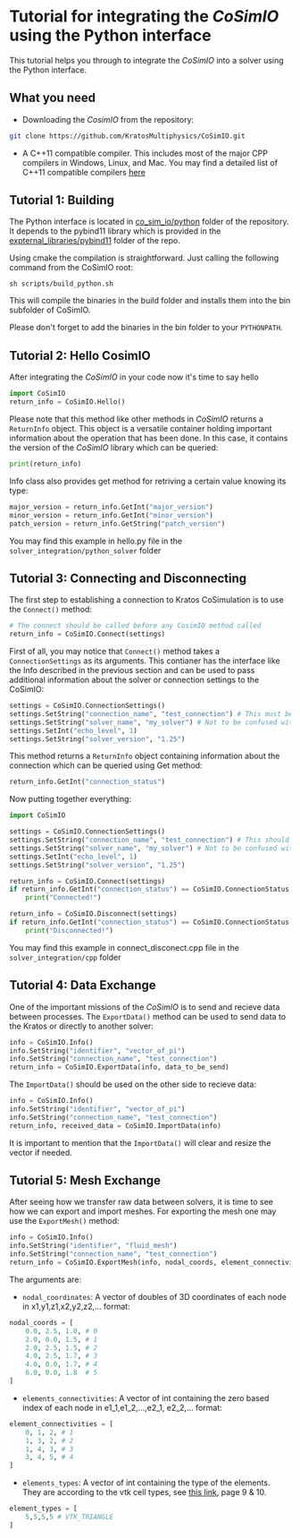 # Tutorial for integrating the _CoSimIO_ using the Python interface

This tutorial helps you through to integrate the _CoSimIO_ into a solver using the Python interface.

## What you need
- Downloading the _CosimIO_ from the repository:

```bash
git clone https://github.com/KratosMultiphysics/CoSimIO.git
```

- A C++11 compatible compiler. This includes most of the major CPP compilers in Windows, Linux, and Mac. You may find a detailed list of C++11 compatible compilers [here](https://en.cppreference.com/w/cpp/compiler_support#cpp11)


## Tutorial 1: Building
The Python interface is located in [co_sim_io/python](https://github.com/KratosMultiphysics/CoSimIO/tree/master/co_sim_io/python) folder of the repository. It depends to the pybind11 library which is provided in the [expternal_libraries/pybind11](https://github.com/KratosMultiphysics/CoSimIO/tree/master/external_libraries/pybind11) folder of the repo.

Using cmake the compilation is straightforward. Just calling the following command from the CoSimIO root:

```
sh scripts/build_python.sh
```

This will compile the binaries in the build folder and installs them into the bin subfolder of CoSimIO.

Please don't forget to add the binaries in the bin folder to your `PYTHONPATH`.

## Tutorial 2: Hello CosimIO
After integrating the _CoSimIO_ in your code now it's time to say hello

```python
import CoSimIO
return_info = CoSimIO.Hello()
```
Please note that this method like other methods in _CoSimIO_ returns a `ReturnInfo` object. This object is a versatile container holding important information about the operation that has been done. In this case, it contains the version of the _CoSimIO_ library which can be queried:

```python
print(return_info)
```

Info class also provides get method for retriving a certain value knowing its type:

```python
major_version = return_info.GetInt("major_version")
minor_version = return_info.GetInt("minor_version")
patch_version = return_info.GetString("patch_version")
```
You may find this example in hello.py file in the `solver_integration/python_solver` folder

## Tutorial 3: Connecting and Disconnecting
The first step to establishing a connection to Kratos CoSimulation is to use the `Connect()` method:
```python
# The connect should be called before any CosimIO method called
return_info = CoSimIO.Connect(settings)
```

First of all, you may notice that `Connect()` method takes a `ConnectionSettings` as its arguments. This contianer has the interface like the Info described in the previous section and can be used to pass additional information about the solver or connection settings to the CoSimIO:

```python
settings = CoSimIO.ConnectionSettings()
settings.SetString("connection_name", "test_connection") # This must be unique for each connection between two solvers
settings.SetString("solver_name", "my_solver") # Not to be confused with the connection name. 
settings.SetInt("echo_level", 1)
settings.SetString("solver_version", "1.25")
```
This method returns a `ReturnInfo` object containing information about the connection which can be queried using Get method:

```python
return_info.GetInt("connection_status")
```

Now putting together everything:

```python
import CoSimIO

settings = CoSimIO.ConnectionSettings()
settings.SetString("connection_name", "test_connection") # This should be unique for each connection between two solvers
settings.SetString("solver_name", "my_solver") # Not to be confused with the connection name. 
settings.SetInt("echo_level", 1)
settings.SetString("solver_version", "1.25")

return_info = CoSimIO.Connect(settings)
if return_info.GetInt("connection_status") == CoSimIO.ConnectionStatus.Connected:
    print("Connected!")

return_info = CoSimIO.Disconnect(settings)
if return_info.GetInt("connection_status") == CoSimIO.ConnectionStatus.Disconnected:
    print("Disconnected!")
```

You may find this example in connect_disconect.cpp file in the `solver_integration/cpp` folder

## Tutorial 4: Data Exchange
One of the important missions of the _CoSimIO_ is to send and recieve data between processes. The `ExportData()` method can be used to send data to the Kratos or directly to another solver:

```python
info = CoSimIO.Info()
info.SetString("identifier", "vector_of_pi")
info.SetString("connection_name", "test_connection")
return_info = CoSimIO.ExportData(info, data_to_be_send)
```
The `ImportData()` should be used on the other side to recieve data:

```python
info = CoSimIO.Info()
info.SetString("identifier", "vector_of_pi")
info.SetString("connection_name", "test_connection")
return_info, received_data = CoSimIO.ImportData(info)
```
It is important to mention that the `ImportData()` will clear and resize the vector if needed.



## Tutorial 5: Mesh Exchange
After seeing how we transfer raw data between solvers, it is time to see how we can export and import meshes. For exporting the mesh one may use the `ExportMesh()` method:


```Python
info = CoSimIO.Info()
info.SetString("identifier", "fluid_mesh")
info.SetString("connection_name", "test_connection")
return_info = CoSimIO.ExportMesh(info, nodal_coords, element_connectivities, element_types)
```

The arguments are:

* `nodal_coordinates`: A vector of doubles of 3D coordinates of each node in x1,y1,z1,x2,y2,z2,... format:
```python
nodal_coords = [
    0.0, 2.5, 1.0, # 0
    2.0, 0.0, 1.5, # 1
    2.0, 2.5, 1.5, # 2
    4.0, 2.5, 1.7, # 3
    4.0, 0.0, 1.7, # 4
    6.0, 0.0, 1.8  # 5
]
```
* `elements_connectivities`: A vector of int containing the zero based index of each node in e1_1,e1_2,...,e2_1, e2_2,... format:
```python
element_connectivities = [
    0, 1, 2, # 1
    1, 3, 2, # 2
    1, 4, 3, # 3
    3, 4, 5, # 4
]
```

* `elements_types`: A vector of int containing the type of the elements. They are according to the vtk cell types, see [this link](https://vtk.org/wp-content/uploads/2015/04/file-formats.pdf), page 9 & 10.
```python
element_types = [
    5,5,5,5 # VTK_TRIANGLE
]
```







